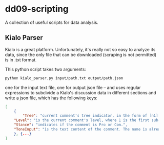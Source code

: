 # dd09-scripting

A collection of useful scripts for data analysis.

## Kialo Parser

Kialo is a great platform. Unfortunately, it's really not so easy to analyze its data, since the only file that can be downloaded (scraping is not permitted) is in .txt format.

This python script takes two arguments:

```bash
python kialo_parser.py input/path.txt output/path.json
```

one for the input text file, one for output json file – and uses regular expressions to subdivide a Kialo's discussion data in different sections and write a json file, which has the following keys:

```json
[
    {
        "Tree": "current comment's tree indicator, in the form of [n1].[n2]...[nr] where n is an integer, and r is the level subdivision of such tree.",
    "Level": "is the current comment's level, where 1 is the first sub-level, generally one 'Pro' and one 'Con' comment.",
    "Stance": "indicates if the comment is Pro or Con.",
    "ToneInput": "is the text content of the comment. The name is already set if the json is then used for [IBM's Tone Analyzer](https://www.ibm.com/watson/services/tone-analyzer/)"
    }, {...}
]
```